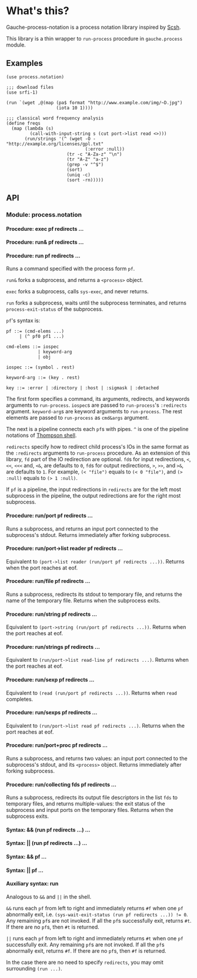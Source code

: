 # What's this?
Gauche-process-notation is a process notation library inspired by
[Scsh](http://www.scsh.net/).

This library is a thin wrapper to `run-process` procedure in
`gauche.process` module.

## Examples

    (use process.notation)

    ;;; download files
    (use srfi-1)

    (run `(wget ,@(map (pa$ format "http://www.example.com/img/~D.jpg")
                       (iota 10 1))))

    ;;; classical word frequency analysis
    (define freqs
      (map (lambda (s)
             (call-with-input-string s (cut port->list read <>)))
           (run/strings '(^ (wget -O - "http://example.org/licenses/gpl.txt"
                                  (:error :null))
                           (tr -c "A-Za-z" "\n")
                           (tr "A-Z" "a-z")
                           (grep -v "^$")
                           (sort)
                           (uniq -c)
                           (sort -rn)))))

## API
### Module: process.notation
#### Procedure: exec pf redirects ...
#### Procedure: run& pf redirects ...
#### Procedure: run pf redirects ...

Runs a command specified with the process form `pf`.

`run&` forks a subprocess, and returns a `<process>` object.

`exec` forks a subprocess, calls `sys-exec`, and never returns.

`run` forks a subprocess, waits until the subprocess terminates,
and returns `process-exit-status` of the subprocess.

`pf`'s syntax is:

    pf ::= (cmd-elems ...)
         | (^ pf0 pf1 ...)

    cmd-elems ::= iospec
                | keyword-arg
                | obj

    iospec ::= (symbol . rest)

    keyword-arg ::= (key . rest)

    key ::= :error | :directory | :host | :sigmask | :detached

The first form specifies a command, its arguments, redirects, and
keywords arguments to `run-process`. `iospec`s are
passed to `run-process`'s `:redirects` argument.
`keyword-arg`s are keyword arguments to `run-process`.
The rest elements are passed to `run-process` as `cmd&args` argument.

The next is a pipeline connects each `pf`s with pipes.
`^` is one of the pipeline notations of
[Thompson shell](http://en.wikipedia.org/wiki/Thompson_shell).

`redirects` specify how to redirect child process's IOs in the same format
as the `:redirects` arguments to `run-process` procedure.
As an extension of this library, `fd` part of the IO redirection are optional.
`fd`s for input redirections, `<`, `<<`, `<<<` and, `<&`, are defaults to `0`,
`fd`s for output redirections, `>`, `>>`, and `>&`, are defaults to `1`.
For example, `(< "file")` equals to `(< 0 "file")`, and
`(> :null)` equals to `(> 1 :null)`.

If `pf` is a pipeline, the input redirections in `redirects` are
for the left most subprocess in the pipeline,
the output redirections are for the right most subprocess.

#### Procedure: run/port pf redirects ...
Runs a subprocess, and returns an input port connected to
the subprocess's stdout.
Returns immediately after forking subprocess.

#### Procedure: run/port->list reader pf redirects ...
Equivalent to `(port->list reader (run/port pf redirects ...))`.
Returns when the port reaches at eof.

#### Procedure: run/file pf redirects ...
Runs a subprocess, redirects its stdout to temporary file,
and returns the name of the temporary file.
Returns when the subprocess exits.

#### Procedure: run/string pf redirects ...
Equivalent to `(port->string (run/port pf redirects ...))`.
Returns when the port reaches at eof.

#### Procedure: run/strings pf redirects ...
Equivalent to `(run/port->list read-line pf redirects ...)`.
Returns when the port reaches at eof.

#### Procedure: run/sexp pf redirects ...
Equivalent to `(read (run/port pf redirects ...))`.
Returns when `read` completes.

#### Procedure: run/sexps pf redirects ...
Equivalent to `(run/port->list read pf redirects ...)`.
Returns when the port reaches at eof.

#### Procedure: run/port+proc pf redirects ...
Runs a subprocess, and returns two values: an input port connected to
the subprocess's stdout, and its `<process>` object.
Returns immediately after forking subprocess.

#### Procedure: run/collecting fds pf redirects ...
Runs a subprocess, redirects its output file descriptors in the list `fds` to
temporary files, and returns multiple-values:
the exit status of the subprocess and input ports on the temporary files.
Returns when the subprocess exits.

#### Syntax: && (run pf redirects ...) ...
#### Syntax: || (run pf redirects ...) ...
#### Syntax: && pf ...
#### Syntax: || pf ...
#### Auxiliary syntax: run
Analogous to `&&` and `||` in the shell.

`&&` runs each `pf` from left to right and immediately returns `#f`
when one `pf` abnormally exit,
i.e. `(sys-wait-exit-status (run pf redirects ...)) != 0`.
Any remaining `pf`s are not invoked.
If all the `pf`s successfully exit, returns `#t`.
If there are no `pf`s, then `#t` is returned.

`||` runs each `pf` from left to right and immediately returns `#t`
when one `pf` successfully exit.
Any remaining `pf`s are not invoked.
If all the `pf`s abnormally exit, returns `#f`.
If there are no `pf`s, then `#f` is returned.

In the case there are no need to specify `redirects`,
you may omit surrounding `(run ...)`.
